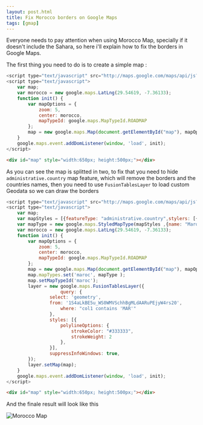 ```yaml
---
layout: post.html
title: Fix Morocco borders on Google Maps
tags: [gmap]
---
```

Everyone needs to pay attention when using Morocco Map, specially if it doesn't include the Sahara, so here i'll explain how to fix the borders in Google Maps.

The first thing you need to do is to create a simple map :

``` javascript
<script type="text/javascript" src="http://maps.google.com/maps/api/js?sensor=false"> </script>
<script type="text/javascript">
    var map;
    var morocco = new google.maps.LatLng(29.54619, -7.36133);
    function init() {
        var mapOptions = {
            zoom: 5,
            center: morocco,
            mapTypeId: google.maps.MapTypeId.ROADMAP
        };
        map = new google.maps.Map(document.getElementById("map"), mapOptions);
    }
    google.maps.event.addDomListener(window, 'load', init);
</script>
```

``` html
<div id="map" style="width:650px; height:500px;"></div>
```

As you can see the map is splitted in two, to fix that you need to hide ```administrative.country``` map feature, which will remove the borders and the countries names, then you need to use ```FusionTablesLayer``` to load custom Geodata so we can draw the borders

``` javascript
<script type="text/javascript" src="http://maps.google.com/maps/api/js?sensor=false"> </script>
<script type="text/javascript">
    var map;
    var mapStyles = [{featureType: "administrative.country",stylers: [{ visibility: "off" }]}];
    var mapType = new google.maps.StyledMapType(mapStyles ,{name: "Maroc"});
    var morocco = new google.maps.LatLng(29.54619, -7.36133);
    function init() {
        var mapOptions = {
            zoom: 5,
            center: morocco,
            mapTypeId: google.maps.MapTypeId.ROADMAP
        };
        map = new google.maps.Map(document.getElementById("map"), mapOptions);
        map.mapTypes.set('maroc', mapType );
        map.setMapTypeId('maroc');
        layer = new google.maps.FusionTablesLayer({
                    query: {
                select: 'geometry',
                from: '1S4aLkBE5u_WS0WMVSchhBgMLdAARuPEjyW4rs20',
                    where: "col1 contains 'MAR'"
                },
                styles: [{
                    polylineOptions: {
                        strokeColor: "#333333",
                        strokeWeight: 2
                    },
                }],
                suppressInfoWindows: true,
        });
        layer.setMap(map);
    }
    google.maps.event.addDomListener(window, 'load', init);
</script>
```
``` html
<div id="map" style="width:650px; height:500px;"></div>
```

And the finale result will look like this

![Morocco Map](/assets/posts/morocco.png)
